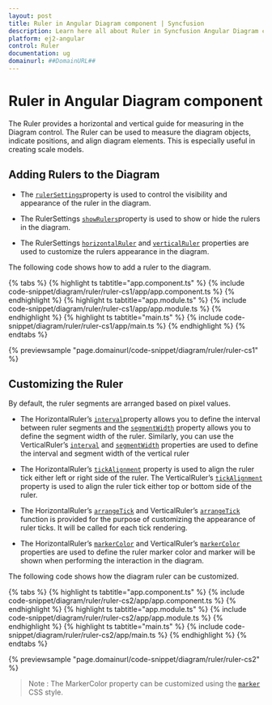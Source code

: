 ```yaml
---
layout: post
title: Ruler in Angular Diagram component | Syncfusion
description: Learn here all about Ruler in Syncfusion Angular Diagram component of Syncfusion Essential JS 2 and more.
platform: ej2-angular
control: Ruler 
documentation: ug
domainurl: ##DomainURL##
---
```


# Ruler in Angular Diagram component

The Ruler provides a horizontal and vertical guide for measuring in the Diagram control. The Ruler can be used to measure the diagram objects, indicate positions, and align diagram elements. This is especially useful in creating scale models.

## Adding Rulers to the Diagram

* The [`rulerSettings`](https://ej2.syncfusion.com/angular/documentation/api/diagram/rulerSettings/)property is used to control the visibility and appearance of the ruler in the diagram.

* The RulerSettings [`showRulers`](https://ej2.syncfusion.com/angular/documentation/api/diagram/rulerSettings/#showrulers)property is used to show or hide the rulers in the diagram.

* The RulerSettings [`horizontalRuler`](https://ej2.syncfusion.com/angular/documentation/api/diagram/rulerSettings/#horizontalruler) and [`verticalRuler`](https://ej2.syncfusion.com/angular/documentation/api/diagram/rulerSettings/#verticalruler) properties are used to customize the rulers appearance in the diagram.

The following code shows how to add a ruler to the diagram.

{% tabs %}
{% highlight ts tabtitle="app.component.ts" %}
{% include code-snippet/diagram/ruler/ruler-cs1/app/app.component.ts %}
{% endhighlight %}
{% highlight ts tabtitle="app.module.ts" %}
{% include code-snippet/diagram/ruler/ruler-cs1/app/app.module.ts %}
{% endhighlight %}
{% highlight ts tabtitle="main.ts" %}
{% include code-snippet/diagram/ruler/ruler-cs1/app/main.ts %}
{% endhighlight %}
{% endtabs %}
  
{% previewsample "page.domainurl/code-snippet/diagram/ruler/ruler-cs1" %}

## Customizing the Ruler

By default, the ruler segments are arranged based on pixel values.

* The HorizontalRuler’s [`interval`](https://ej2.syncfusion.com/angular/documentation/api/diagram/diagramRuler/#interval)property allows you to define the interval between ruler segments and the [`segmentWidth`](https://ej2.syncfusion.com/angular/documentation/api/diagram/diagramRuler/#segmentwidth) property allows you to define the segment width of the ruler. Similarly, you can use the VerticalRuler’s [`interval`](https://ej2.syncfusion.com/angular/documentation/api/diagram/diagramRuler/#interval) and [`segmentWidth`](https://ej2.syncfusion.com/angular/documentation/api/diagram/diagramRuler/#segmentwidth) properties are used to define the interval and segment width of the vertical ruler

* The HorizontalRuler’s [`tickAlignment`](https://ej2.syncfusion.com/angular/documentation/api/diagram/diagramRuler/#tickalignment) property is used to align the ruler tick either left or right side of the ruler. The VerticalRuler’s [`tickAlignment`](https://ej2.syncfusion.com/angular/documentation/api/diagram/diagramRuler/#tickalignment) property is used to align the ruler tick either top or bottom side of the ruler.

* The HorizontalRuler’s [`arrangeTick`](https://ej2.syncfusion.com/angular/documentation/api/diagram/diagramRuler/#arrangetick) and VerticalRuler’s [`arrangeTick`](https://ej2.syncfusion.com/angular/documentation/api/diagram/diagramRuler/#arrangetick) function is provided for the purpose of customizing the appearance of ruler ticks. It will be called for each tick rendering.

* The HorizontalRuler’s [`markerColor`](https://ej2.syncfusion.com/angular/documentation/api/diagram/diagramRuler/#markercolor) and VerticalRuler’s [`markerColor`](https://ej2.syncfusion.com/angular/documentation/api/diagram/diagramRuler/#markercolor) properties are used to define the ruler marker color and marker will be shown when performing the interaction in the diagram.

The following code shows how the diagram ruler can be customized.

{% tabs %}
{% highlight ts tabtitle="app.component.ts" %}
{% include code-snippet/diagram/ruler/ruler-cs2/app/app.component.ts %}
{% endhighlight %}
{% highlight ts tabtitle="app.module.ts" %}
{% include code-snippet/diagram/ruler/ruler-cs2/app/app.module.ts %}
{% endhighlight %}
{% highlight ts tabtitle="main.ts" %}
{% include code-snippet/diagram/ruler/ruler-cs2/app/main.ts %}
{% endhighlight %}
{% endtabs %}
  
{% previewsample "page.domainurl/code-snippet/diagram/ruler/ruler-cs2" %}
>Note : The MarkerColor property can be customized using the [`marker`](./style/#customizing-the-ruler) CSS style.
